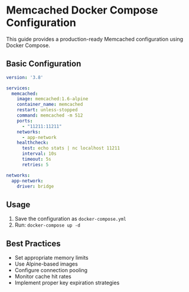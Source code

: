 # Memcached Docker Compose Configuration

This guide provides a production-ready Memcached configuration using Docker Compose.

## Basic Configuration

```yaml
version: '3.8'

services:
  memcached:
    image: memcached:1.6-alpine
    container_name: memcached
    restart: unless-stopped
    command: memcached -m 512
    ports:
      - "11211:11211"
    networks:
      - app-network
    healthcheck:
      test: echo stats | nc localhost 11211
      interval: 10s
      timeout: 5s
      retries: 5

networks:
  app-network:
    driver: bridge
```

## Usage

1. Save the configuration as `docker-compose.yml`
2. Run: `docker-compose up -d`

## Best Practices

- Set appropriate memory limits
- Use Alpine-based images
- Configure connection pooling
- Monitor cache hit rates
- Implement proper key expiration strategies
